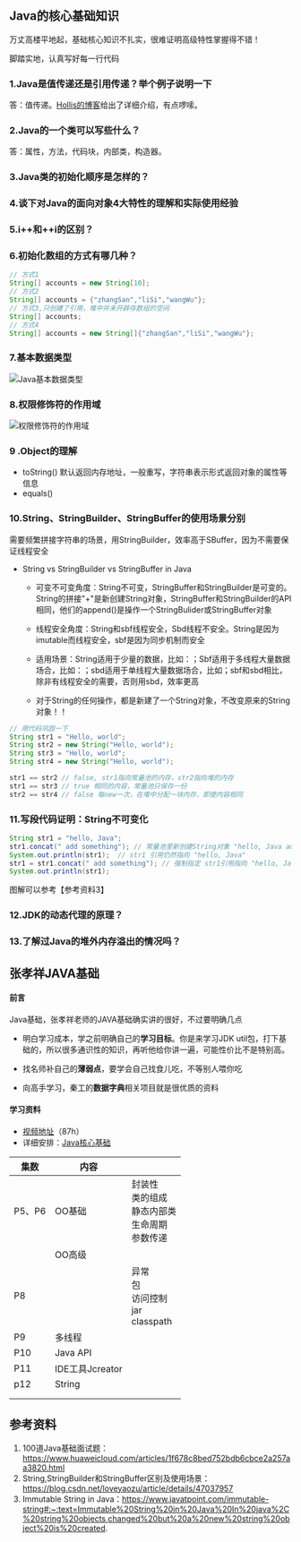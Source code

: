 ## Java的核心基础知识

万丈高楼平地起，基础核心知识不扎实，很难证明高级特性掌握得不错！

脚踏实地，认真写好每一行代码



### 1.Java是值传递还是引用传递？举个例子说明一下

答：值传递。[Hollis的博客](https://blog.csdn.net/bjweimengshu/article/details/79799485)给出了详细介绍，有点啰嗦。

### 2.Java的一个类可以写些什么？

答：属性，方法，代码块，内部类，构造器。

### 3.Java类的初始化顺序是怎样的？

### 4.谈下对Java的面向对象4大特性的理解和实际使用经验

### 5.i++和++i的区别？

### 6.初始化数组的方式有哪几种？

```java
// 方式1 
String[] accounts = new String[10];
// 方式2
String[] accounts = {"zhangSan","liSi","wangWu"};
// 方式3,只创建了引用，堆中并未开辟存数组的空间
String[] accounts;
// 方式4
String[] accounts = new String[]{"zhangSan","liSi","wangWu"};
```



### 7.基本数据类型

![Java基本数据类型](F:/git/jekyll-blog/jekyll-blog/assets/images/java-basic-data-type.png)

### 8.权限修饰符的作用域

![权限修饰符的作用域](F:/git/jekyll-blog/jekyll-blog/assets/images/java-access-keyword.png)



### 9 .Object的理解

- toString() 默认返回内存地址，一般重写，字符串表示形式返回对象的属性等信息
- equals() 

### 10.String、StringBuilder、StringBuffer的使用场景分别

需要频繁拼接字符串的场景，用StringBuilder，效率高于SBuffer，因为不需要保证线程安全

- String vs StringBuilder vs StringBuffer in Java

  - 可变不可变角度：String不可变，StringBuffer和StringBuilder是可变的。String的拼接"+"是新创建String对象，StringBuffer和StringBuilder的API相同，他们的append()是操作一个StringBulider或StringBuffer对象

  - 线程安全角度：String和sbf线程安全，Sbd线程不安全。String是因为imutable而线程安全，sbf是因为同步机制而安全

  - 适用场景：String适用于少量的数据，比如：；Sbf适用于多线程大量数据场合，比如：；sbd适用于单线程大量数据场合，比如；sbf和sbd相比，除非有线程安全的需要，否则用sbd，效率更高
  - 对于String的任何操作，都是新建了一个String对象，不改变原来的String对象！！

```java
// 用代码巩固一下
String str1 = "Hello, world";
String str2 = new String("Hello, world");
String str3 = "Hello, world";
String str4 = new String("Hello, world");

str1 == str2 // false, str1指向常量池的内存，str2指向堆的内存
str1 == str3 // true 相同的内容，常量池只保存一份
str2 == str4 // false 每new一次，在堆中分配一块内存，即使内容相同

```

### 11.写段代码证明：String不可变化

```java
String str1 = "hello, Java";
str1.concat(" add something"); // 常量池里新创建String对象 "hello, Java add something"
System.out.println(str1);  // str1 引用仍然指向 "hello, Java"
str1 = str1.concat(" add something"); // 强制指定 str1引用指向 "hello, Java add something"
System.out.println(str1);
```

图解可以参考【参考资料3】

### 12.JDK的动态代理的原理？

### 13.了解过Java的堆外内存溢出的情况吗？



## 张孝祥JAVA基础

#### 前言

Java基础，张孝祥老师的JAVA基础确实讲的很好，不过要明确几点

- 明白学习成本，学之前明确自己的**学习目标**。你是来学习JDK util包，打下基础的，所以很多通识性的知识，再听他给你讲一遍，可能性价比不是特别高。

- 找名师补自己的**薄弱点**，要学会自己找食儿吃，不等别人喂你吃

- 向高手学习，秦工的**数据字典**相关项目就是很优质的资料

  

#### 学习资料

- [视频地址](https://www.bilibili.com/video/BV1AE411v7qU?p=2)（87h）
- 详细安排：[Java核心基础](https://shimo.im/sheets/vCkhPyQhYCcH9vwX/S09tT)

| 集数 | 内容   |        |
| ---- | ------ | ------ |
| P5、P6 | OO基础 | 封装性<br />类的组成<br />静态内部类<br />生命周期<br />参数传递 |
|      | OO高级 |        |
| P8 |  | 异常<br />包<br />访问控制<br />jar<br />classpath |
| P9 | 多线程 |  |
| P10 | Java API |  |
| P11 | IDE工具Jcreator |  |
| p12 | String |  |
|  |  |  |
|  |  |  |









## 参考资料

1. 100道Java基础面试题：https://www.huaweicloud.com/articles/1f678c8bed752bdb6cbce2a257aa3820.html
2. String,StringBuilder和StringBuffer区别及使用场景：https://blog.csdn.net/loveyaozu/article/details/47037957
3. Immutable String in Java：https://www.javatpoint.com/immutable-string#:~:text=Immutable%20String%20in%20Java%20In%20java%2C%20string%20objects,changed%20but%20a%20new%20string%20object%20is%20created.


